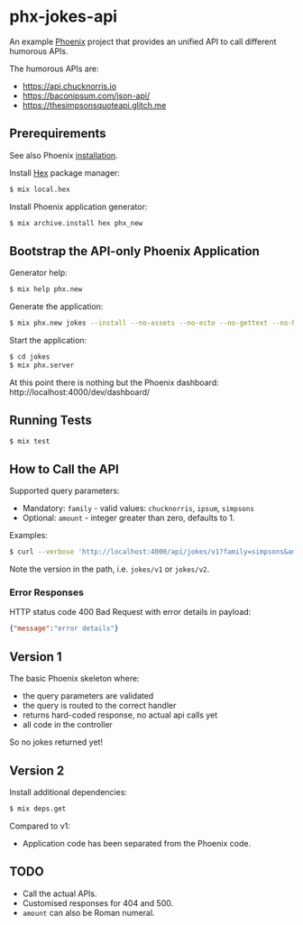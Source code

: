 # phx-jokes-api

An example [Phoenix](https://www.phoenixframework.org/) project that provides an unified API to call different humorous APIs.

The humorous APIs are:

* https://api.chucknorris.io
* https://baconipsum.com/json-api/
* https://thesimpsonsquoteapi.glitch.me

## Prerequirements

See also Phoenix [installation](https://hexdocs.pm/phoenix/installation.html).

Install [Hex](https://hex.pm/) package manager:
```bash
$ mix local.hex
```

Install Phoenix application generator:
```bash
$ mix archive.install hex phx_new
```

## Bootstrap the API-only Phoenix Application

Generator help:
```bash
$ mix help phx.new
```

Generate the application:
```bash
$ mix phx.new jokes --install --no-assets --no-ecto --no-gettext --no-html --no-mailer
```

Start the application:
```bash
$ cd jokes
$ mix phx.server
```

At this point there is nothing but the Phoenix dashboard: http://localhost:4000/dev/dashboard/

## Running Tests

```bash
$ mix test
```

## How to Call the API

Supported query parameters:
* Mandatory: `family` - valid values: `chucknorris`, `ipsum`, `simpsons`
* Optional: `amount` - integer greater than zero, defaults to 1.

Examples:
```bash
$ curl --verbose 'http://localhost:4000/api/jokes/v1?family=simpsons&amount=2'
```

Note the version in the path, i.e. `jokes/v1` or `jokes/v2`.

### Error Responses

HTTP status code 400 Bad Request with error details in payload:
```json
{"message":"error details"}
```

## Version 1

The basic Phoenix skeleton where:
* the query parameters are validated
* the query is routed to the correct handler
* returns hard-coded response, no actual api calls yet
* all code in the controller

So no jokes returned yet!

## Version 2

Install additional dependencies:
```bash
$ mix deps.get
```

Compared to v1:
* Application code has been separated from the Phoenix code.


## TODO

* Call the actual APIs.
* Customised responses for 404 and 500.
* `amount` can also be Roman numeral.

